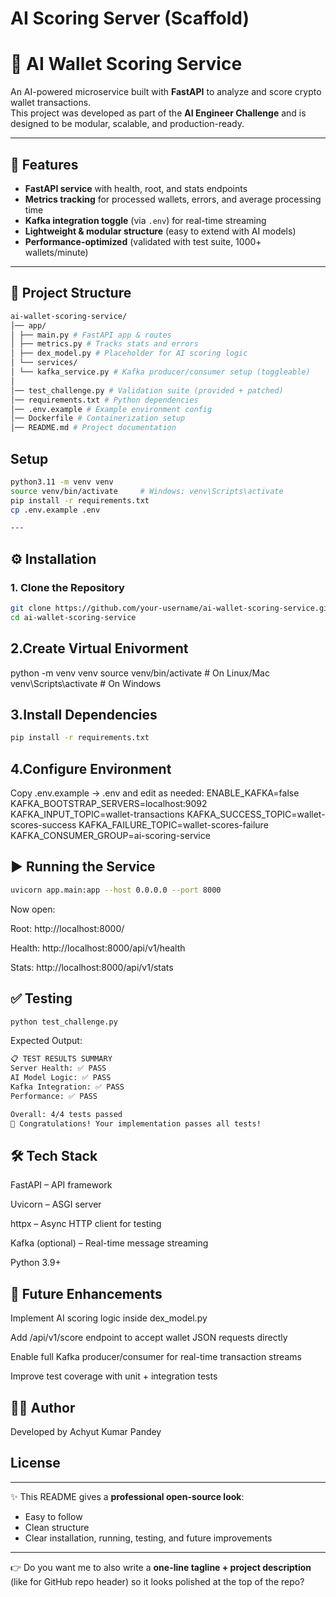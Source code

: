 # AI Scoring Server (Scaffold)

# 🧠 AI Wallet Scoring Service

An AI-powered microservice built with **FastAPI** to analyze and score crypto wallet transactions.  
This project was developed as part of the **AI Engineer Challenge** and is designed to be modular, scalable, and production-ready.  

---

## 🚀 Features

- **FastAPI service** with health, root, and stats endpoints  
- **Metrics tracking** for processed wallets, errors, and average processing time  
- **Kafka integration toggle** (via `.env`) for real-time streaming  
- **Lightweight & modular structure** (easy to extend with AI models)  
- **Performance-optimized** (validated with test suite, 1000+ wallets/minute)  

---

## 📂 Project Structure
```bash
ai-wallet-scoring-service/
│── app/
│ ├── main.py # FastAPI app & routes
│ ├── metrics.py # Tracks stats and errors
│ ├── dex_model.py # Placeholder for AI scoring logic
│ └── services/
│ └── kafka_service.py # Kafka producer/consumer setup (toggleable)
│
│── test_challenge.py # Validation suite (provided + patched)
│── requirements.txt # Python dependencies
│── .env.example # Example environment config
│── Dockerfile # Containerization setup
│── README.md # Project documentation
```
## Setup
```bash
python3.11 -m venv venv
source venv/bin/activate     # Windows: venv\Scripts\activate
pip install -r requirements.txt
cp .env.example .env

---
```
## ⚙️ Installation

### 1. Clone the Repository
```bash
git clone https://github.com/your-username/ai-wallet-scoring-service.git
cd ai-wallet-scoring-service
```
## 2.Create Virtual Enivorment 
python -m venv venv
source venv/bin/activate   # On Linux/Mac
venv\Scripts\activate      # On Windows

## 3.Install Dependencies
```bash
pip install -r requirements.txt
```
## 4.Configure Environment
Copy .env.example → .env and edit as needed:
ENABLE_KAFKA=false
KAFKA_BOOTSTRAP_SERVERS=localhost:9092
KAFKA_INPUT_TOPIC=wallet-transactions
KAFKA_SUCCESS_TOPIC=wallet-scores-success
KAFKA_FAILURE_TOPIC=wallet-scores-failure
KAFKA_CONSUMER_GROUP=ai-scoring-service

## ▶️ Running the Service
```bash
uvicorn app.main:app --host 0.0.0.0 --port 8000
```

Now open:

Root: http://localhost:8000/

Health: http://localhost:8000/api/v1/health

Stats: http://localhost:8000/api/v1/stats

## ✅ Testing
```bash
python test_challenge.py
```
Expected Output:
```bash
📋 TEST RESULTS SUMMARY
Server Health: ✅ PASS
AI Model Logic: ✅ PASS
Kafka Integration: ✅ PASS
Performance: ✅ PASS

Overall: 4/4 tests passed
🎉 Congratulations! Your implementation passes all tests!
```
## 🛠️ Tech Stack

FastAPI
 – API framework

Uvicorn
 – ASGI server

httpx
 – Async HTTP client for testing

Kafka (optional)
 – Real-time message streaming

Python 3.9+

## 🔮 Future Enhancements
Implement AI scoring logic inside dex_model.py

Add /api/v1/score endpoint to accept wallet JSON requests directly

Enable full Kafka producer/consumer for real-time transaction streams

Improve test coverage with unit + integration tests

## 👨‍💻 Author
Developed by Achyut Kumar Pandey

## License

---

✨ This README gives a **professional open-source look**:  
- Easy to follow  
- Clean structure  
- Clear installation, running, testing, and future improvements  

---

👉 Do you want me to also write a **one-line tagline + project description** (like for GitHub repo header) so it looks polished at the top of the repo?

